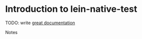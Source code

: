 # Introduction to lein-native-test

TODO: write [great documentation](http://jacobian.org/writing/great-documentation/what-to-write/)

Notes
